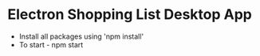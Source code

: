 # Electron Shopping List Desktop App

* Install all packages using 'npm install'
* To start  -  npm start
